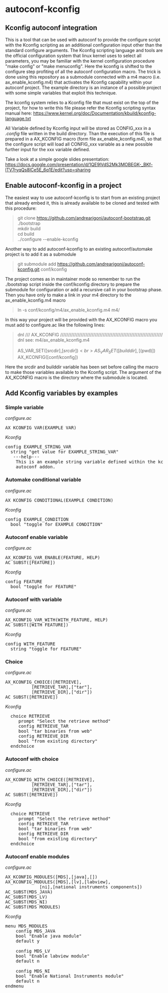 # autoconf-kconfig
## Kconfig autoconf integration
This is a tool that can be used with autoconf to provide the configure script with the Kconfig scripting as an additional configuration input other than the standard configure arguments. The Kconfig scripting language and tools are the official configuration system that linux kernel uses to select all parameters, you may be familiar with the kernel configuration procedure "make config" or "make menuconfig". Here the kconfig is shifted to the configure step profiting of all the autoconf configuration macro. The trick is done using this repository as a submodule connected with a m4 macro (i.e. ax_enable_kconfig.m4) that activates the Kconfig capability within your autoconf project. The example directory is an instance of a possible project with some simple variables that exploit this technique.

The kconfig system relies to a Kconfig file that must exist on the top of the project, for how to write this file please refer the Kconfig scripting syntax manual here: https://www.kernel.org/doc/Documentation/kbuild/kconfig-language.txt

All Variable defined by Kconfig input will be stored as CONFIG_xxx in a *.config* file written in the build directory. Than the execution of this file is prepared in a AX_KCONFIG macro (form file ax_enable_kconfig.m4), so that the configure script will load all CONFIG_xxx variable as a new possible further input for the xxx variable defined.

Take a look at a simple google slides presentation: https://docs.google.com/presentation/d/1QE9lVdS2Mk3MOBEGK-_BKf-lTV7ryqQs8lCe5E_6q1E/edit?usp=sharing

## Enable autoconf-kconfig in a project
The easiest way to use autoconf-kconfig is to start from an existing project that already embed it, this is already available to be cloned and tested with this procedure:

>  git clone https://github.com/andrearigoni/autoconf-bootstrap.git <br>
>  ./bootstrap <br>
>  mkdir build <br>
>  cd build <br>
>  ../configure --enable-kconfig

Another way to add autoconf-kconfig to an existing autoconf/automake project is to add it as a submodule

> git submodule add https://github.com/andrearigoni/autoconf-kconfig.git conf/kconfig

The project comes as in maintainer mode so remember to run the ./bootstrap script inside the conf/kconfig directory to prepare the submodule for configuration or add a recursive call in your bootstrap phase. Then you have only to make a link in your m4 directory to the ax_enable_kconfig.m4 macro

> ln -s conf/kconfig/m4/ax_enable_kconfig.m4 m4/

In this way your project will be provided with the AX_KCONFIG macro you must add to configure.ac like the following lines:

> dnl /// AX_KCONFIG ///////////////////////////////////////////////////////////////// <br>
> dnl     see: m4/ax_enable_kconfig.m4 <br>
> <br>
> AS_VAR_SET([srcdir],[${srcdir}]) <br>
> AS_VAR_SET([builddir],[$(pwd)]) <br>
> AX_KCONFIG([conf/kconfig]) <br>

Here the srcdir and builddir variable has been set before calling the macro to make those variables available to the Kconfig script. The argument of the AX_KCONFIG macro is the directory where the submodule is located.



## Add Kconfig variables by examples

### Simple variable
*configure.ac* <br>
<pre>
AX_KCONFIG_VAR(EXAMPLE_VAR)
</pre>

*Kconfig* <br>
<pre>
config EXAMPLE_STRING_VAR 
  string "get value for EXAMPLE_STRING_VAR"
   ---help---
    This is an example string variable defined within the kconfig
    autoconf addon.
</pre>

### Automake conditional variable
*configure.ac* <br>
<pre>
AX_KCONFIG_CONDITIONAL(EXAMPLE_CONDITION)
</pre>

*Kconfig* <br>
<pre>
config EXAMPLE_CONDITION
  bool "toggle for EXAMPLE_CONDITION"
</pre>

### Autoconf enable variable
*configure.ac* <br>
<pre>
AX_KCONFIG_VAR_ENABLE(FEATURE, HELP)
AC_SUBST([FEATURE])
</pre>

*Kconfig* <br>
<pre>
config FEATURE
  bool "toggle for FEATURE"
</pre>

### Autoconf with variable
*configure.ac* <br>
<pre>
AX_KCONFIG_VAR_WITH(WITH_FEATURE, HELP)
AC_SUBST([WITH_FEATURE])
</pre>

*Kconfig* <br>
<pre>
config WITH_FEATURE
  string "toggle for FEATURE"
</pre>

### Choice
*configure.ac* <br>
<pre>
AX_KCONFIG_CHOICE([RETRIEVE],
		  [RETRIEVE_TAR],["tar"],
		  [RETRIEVE_DIR],["dir"])
AC_SUBST([RETRIEVE])
</pre>

*Kconfig* <br>
<pre>
  choice RETRIEVE
	 prompt "Select the retrieve method"
	 config RETRIEVE_TAR
	 bool "tar binaries from web"
	 config RETRIEVE_DIR
	 bool "from existing directory"
  endchoice
</pre>


### Autoconf with choice
*configure.ac* <br>
<pre>
AX_KCONFIG_WITH_CHOICE([RETRIEVE],
		  [RETRIEVE_TAR],["tar"],
		  [RETRIEVE_DIR],["dir"])
AC_SUBST([RETRIEVE])
</pre>

*Kconfig* <br>
<pre>
  choice RETRIEVE
	 prompt "Select the retrieve method"
	 config RETRIEVE_TAR
	 bool "tar binaries from web"
	 config RETRIEVE_DIR
	 bool "from existing directory"
  endchoice
</pre>


### Autoconf enable modules
*configure.ac* <br>
<pre>
AX_KCONFIG_MODULES([MDS],[java],[])
AX_KCONFIG_MODULES([MDS],[lv],[labview],
			 [ni],[national instruments components])
AC_SUBST(MDS_JAVA)
AC_SUBST(MDS_LV)
AC_SUBST(MDS_NI)
AC_SUBST(MDS_MODULES)
</pre>

*Kconfig* <br>
<pre>
menu MDS_MODULES
	config MDS_JAVA
	bool "Enable java module"
	default y

	config MDS_LV
	bool "Enable labview module"
	default n

	config MDS_NI
	bool "Enable National Instruments module"
	default n
endmenu
</pre>





